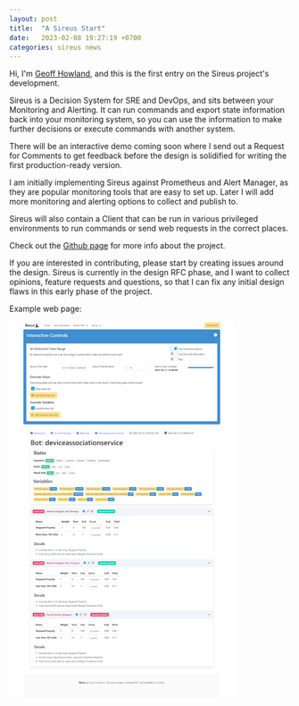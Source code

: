 ```yaml
---
layout: post
title:  "A Sireus Start"
date:   2023-02-08 19:27:19 +0700
categories: sireus news
---
```

Hi, I'm [Geoff Howland][linkedin-gh], and this is the first entry on the Sireus project's development.

Sireus is a Decision System for SRE and DevOps, and sits between your Monitoring and Alerting.  It can run commands and 
export state  information back into your monitoring system, so you can use the information to make further decisions or 
execute commands with another system.

There will be an interactive demo coming soon where I send out a Request for Comments to get feedback before the 
design is solidified for writing the first production-ready version.

I am initially implementing Sireus against Prometheus and Alert Manager, as they are popular monitoring tools that
are easy to set up.  Later I will add more monitoring and alerting options to collect and publish to.

Sireus will also contain a Client that can be run in various privileged environments to run commands or send web requests 
in the correct places.

Check out the [Github page][sireus-gh] for more info about the project.

If you are interested in contributing, please start by creating issues around the design.  Sireus is currently in
the design RFC phase, and I want to collect opinions, feature requests and questions, so that I can fix any initial 
design flaws in this early phase of the project.

Example web page:

<img src="https://raw.githubusercontent.com/ghowland/sireus/main/documentation/images/webapp_example.png" width="80%">

[sireus-gh]:   https://github.com/ghowland/sireus
[linkedin-gh]: https://www.linkedin.com/in/ghowland/